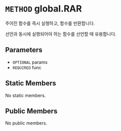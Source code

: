 # `METHOD` global.RAR
주어진 함수를 즉시 실행하고, 함수를 반환합니다.

선언과 동시에 실행되어야 하는 함수를 선언할 때 유용합니다.

## Parameters
* `OPTIONAL` params 
* `REQUIRED` func 

## Static Members
No static members.

## Public Members
No public members.
